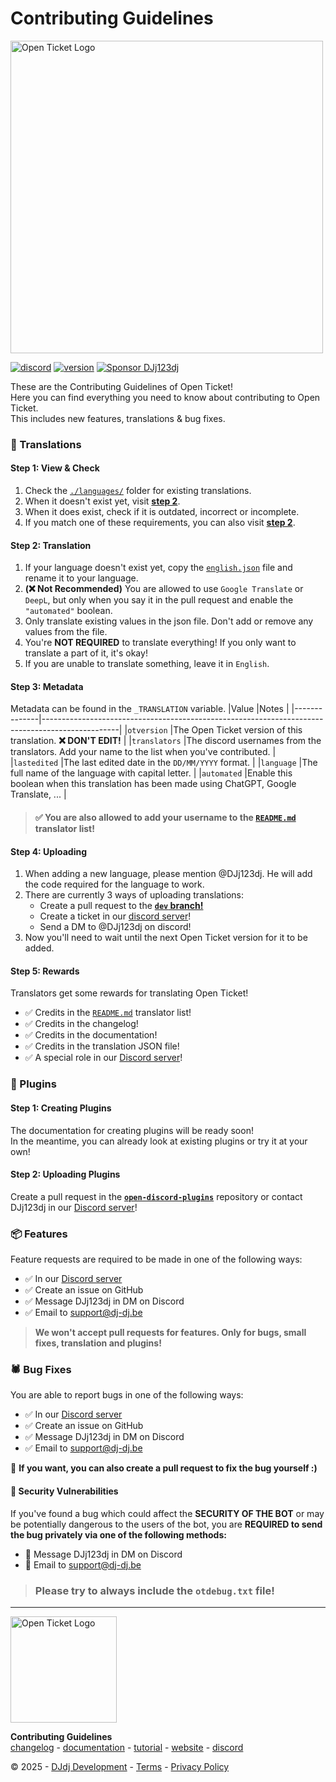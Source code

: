 # Contributing Guidelines
<img src="https://apis.dj-dj.be/cdn/openticket/logo.png" alt="Open Ticket Logo" width="500px">

[![discord](https://img.shields.io/badge/discord-support%20server-5865F2.svg?style=flat-square&logo=discord)](https://discord.com/invite/26vT9wt3n3)  [![version](https://img.shields.io/badge/version-4.0.7-brightgreen.svg?style=flat-square)](https://github.com/open-discord-bots/open-ticket/releases/tag/v4.0.7)  [![Sponsor DJj123dj](https://img.shields.io/badge/sponsor-DJj123dj-ea4aaa?style=flat-square&logo=githubsponsors)](https://github.com/sponsors/DJj123dj)

These are the Contributing Guidelines of Open Ticket!<br>
Here you can find everything you need to know about contributing to Open Ticket.<br>
This includes new features, translations & bug fixes.

### 💬 Translations
#### Step 1: View & Check
1. Check the [`./languages/`](./languages/) folder for existing translations.
2. When it doesn't exist yet, visit **[step 2](#step-2-translation)**.
3. When it does exist, check if it is outdated, incorrect or incomplete.
4. If you match one of these requirements, you can also visit **[step 2](#step-2-translating)**.

#### Step 2: Translation
1. If your language doesn't exist yet, copy the [`english.json`](./../languages/english.json) file and rename it to your language.
2. **(❌ Not Recommended)** You are allowed to use `Google Translate` or `DeepL`, but only when you say it in the pull request and enable the `"automated"` boolean.
3. Only translate existing values in the json file. Don't add or remove any values from the file.
4. You're **NOT REQUIRED** to translate everything! If you only want to translate a part of it, it's okay!
5. If you are unable to translate something, leave it in `English`.

#### Step 3: Metadata
Metadata can be found in the `_TRANSLATION` variable.
|Value         |Notes                                                                                            |
|--------------|-------------------------------------------------------------------------------------------------|
|`otversion`   |The Open Ticket version of this translation. **❌ DON'T EDIT!**                                  |
|`translators` |The discord usernames from the translators. Add your name to the list when you've contributed.   |
|`lastedited`  |The last edited date in the `DD/MM/YYYY` format.                                                 |
|`language`    |The full name of the language with capital letter.                                               |
|`automated`   |Enable this boolean when this translation has been made using ChatGPT, Google Translate, ...     |

> #### ✅ You are also allowed to add your username to the [`README.md`](./../README.md) translator list!

#### Step 4: Uploading
1. When adding a new language, please mention @DJj123dj. He will add the code required for the language to work.
2. There are currently 3 ways of uploading translations:
   -  Create a pull request to the [__`dev` branch!__](https://github.com/open-discord-bots/open-ticket/tree/dev)
   -  Create a ticket in our [discord server](https://discord.dj-dj.be)!
   -  Send a DM to @DJj123dj on discord!
3. Now you'll need to wait until the next Open Ticket version for it to be added.

#### Step 5: Rewards
Translators get some rewards for translating Open Ticket!
- ✅ Credits in the [`README.md`](./../README.md) translator list!
- ✅ Credits in the changelog!
- ✅ Credits in the documentation!
- ✅ Credits in the translation JSON file!
- ✅ A special role in our [Discord server](https://discord.dj-dj.be)!

### 🧩 Plugins
#### Step 1: Creating Plugins
The documentation for creating plugins will be ready soon!<br>
In the meantime, you can already look at existing plugins or try it at your own!

#### Step 2: Uploading Plugins
Create a pull request in the [**`open-discord-plugins`**](https://odplugins.dj-dj.be/) repository or contact DJj123dj in our [Discord server](https://discord.dj-dj.be)!

### 📦 Features
Feature requests are required to be made in one of the following ways:
- ✅ In our [Discord server](https://discord.dj-dj.be)
- ✅ Create an issue on GitHub
- ✅ Message DJj123dj in DM on Discord
- ✅ Email to support@dj-dj.be

> **We won't accept pull requests for features. Only for bugs, small fixes, translation and plugins!**

### 🕷️ Bug Fixes
You are able to report bugs in one of the following ways:
- ✅ In our [Discord server](https://discord.dj-dj.be)
- ✅ Create an issue on GitHub
- ✅ Message DJj123dj in DM on Discord
- ✅ Email to support@dj-dj.be

📌 **If you want, you can also create a pull request to fix the bug yourself :)**

#### 🔴 Security Vulnerabilities
If you've found a bug which could affect the **SECURITY OF THE BOT** or may be potentially dangerous to the users of the bot,
you are **REQUIRED to send the bug privately via one of the following methods:**
- 🔴 Message DJj123dj in DM on Discord
- 🔴 Email to support@dj-dj.be

> ### Please try to always include the `otdebug.txt` file!

---
<img src="https://apis.dj-dj.be/cdn/openticket/logo.png" alt="Open Ticket Logo" width="170px">

**Contributing Guidelines**<br>
[changelog](https://otgithub.dj-dj.be/releases) - [documentation](https://otdocs.dj-dj.be) - [tutorial](https://www.youtube.com/watch?v=2jK9kAf6ASU) - [website](https://openticket.dj-dj.be) - [discord](https://discord.dj-dj.be)<br>

© 2025 - [DJdj Development](https://www.dj-dj.be) - [Terms](https://www.dj-dj.be/terms#terms) - [Privacy Policy](https://www.dj-dj.be/terms#privacy)